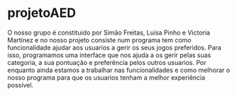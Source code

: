 # projetoAED
O nosso grupo é constituido por Simão Freitas, Luisa Pinho e Victoria Martínez e no nosso projeto consiste num programa tem como funcionalidade ajudar aos usuarios a gerir os seus jogos preferidos. Para isso, programamos uma interface que nos ajuda a os gerir pelas suas categoria, a sua pontuação e preferência pelos outros usuarios.
Por enquanto ainda estamos a trabalhar nas funcionalidades e como melhorar o nosso programa para que os usuarios tenham a melhor experiência possível. 